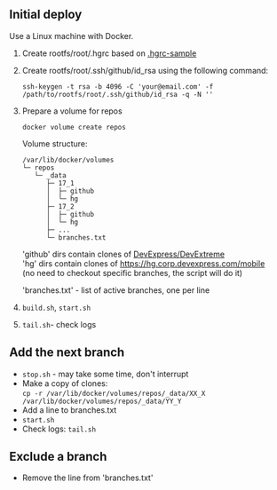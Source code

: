 ## Initial deploy

Use a Linux machine with Docker.

1. Create rootfs/root/.hgrc based on [.hgrc-sample](rootfs/root/.hgrc-sample)

1. Create rootfs/root/.ssh/github/id_rsa using the following command:

   ```
   ssh-keygen -t rsa -b 4096 -C 'your@email.com' -f /path/to/rootfs/root/.ssh/github/id_rsa -q -N ''
   ```

2. Prepare a volume for repos

   ```
   docker volume create repos
   ```
   
    Volume structure:
    
    ```
    /var/lib/docker/volumes
    └─ repos
       └─ _data
          ├─ 17_1
          │  ├─ github
          │  └─ hg
          ├─ 17_2
          │  ├─ github
          │  └─ hg
          ├─ ...
          └─ branches.txt
    ```
    
    'github' dirs contain clones of [DevExpress/DevExtreme](https://github.com/DevExpress/DevExtreme)  
    'hg' dirs contain clones of https://hg.corp.devexpress.com/mobile  
    (no need to checkout specific branches, the script will do it)
    
    'branches.txt' - list of active branches, one per line

3. `build.sh`,  `start.sh`

4. `tail.sh`- check logs

## Add the next branch

- `stop.sh` - may take some time, don't interrupt
- Make a copy of clones:  
  `cp -r /var/lib/docker/volumes/repos/_data/XX_X /var/lib/docker/volumes/repos/_data/YY_Y`
- Add a line to branches.txt
- `start.sh`
- Check logs: `tail.sh`

## Exclude a branch
- Remove the line from 'branches.txt'

